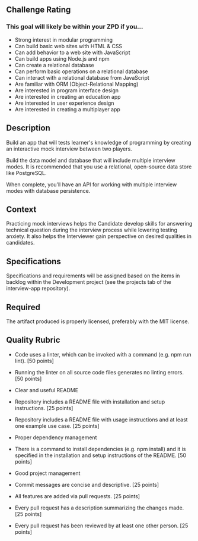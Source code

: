 ## Challenge Rating

### This goal will likely be within your ZPD if you…
- Strong interest in modular programming
- Can build basic web sites with HTML & CSS
- Can add behavior to a web site with JavaScript
- Can build apps using Node.js and npm
- Can create a relational database
- Can perform basic operations on a relational database
- Can interact with a relational database from JavaScript
- Are familiar with ORM (Object-Relational Mapping)
- Are interested in program interface design
- Are interested in creating an education app
- Are interested in user experience design
- Are interested in creating a multiplayer app

## Description
Build an app that will tests learner's knowledge of programming by creating an interactive mock interview between two players.

Build the data model and database that will include multiple interview modes. It is recommended that you use a relational, open-source data store like PostgreSQL.

When complete, you’ll have an API for working with multiple interview modes with database persistence.

## Context
Practicing mock interviews helps the Candidate develop skills for answering technical question during the interview process while lowering testing anxiety. It also helps the Interviewer gain perspective on desired qualities in candidates.


## Specifications
Specifications and requirements will be assigned based on the items in backlog within the Development project (see the projects tab of the interview-app repository).

## Required
 The artifact produced is properly licensed, preferably with the MIT license.

## Quality Rubric
- Code uses a linter, which can be invoked with a command (e.g. npm run lint). [50 points]
- Running the linter on all source code files generates no linting errors. [50 points]
- Clear and useful README

- Repository includes a README file with installation and setup instructions. [25 points]
- Repository includes a README file with usage instructions and at least one example use case. [25 points]
- Proper dependency management

- There is a command to install dependencies (e.g. npm install) and it is specified in the installation and setup instructions of the README. [50 points]
- Good project management

- Commit messages are concise and descriptive. [25 points]
- All features are added via pull requests. [25 points]
- Every pull request has a description summarizing the changes made. [25 points]
- Every pull request has been reviewed by at least one other person. [25 points]
